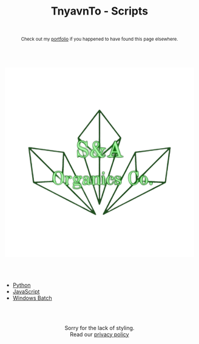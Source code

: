 <style>

</style>

<br><br>

<h1 align=center>TnyavnTo - Scripts</h1>

<br>

<p align=center><sup>Check out my <a href='https://tnyavnto.com' target='_blank'>portfolio</a> if you happened to have found this page elsewhere.</sup></p>

<br><br>

<p align=center>
    <img src='https://github.com/Svxy/imgs/blob/main/icon.png?raw=true' alt='Github Couldnt Load The Image'>
</p>

<br><br>

<p align=center>
<ul>
    <li><a href='./python' target='_blank'>Python</a></li>
    <li><a href='./javascript' target='_blank'>JavaScript</a></li>
    <li><a href='./batch' target='_blank'>Windows Batch</a></li>
</ul>
</p>

<br><br>

<p align=center>Sorry for the lack of styling.<br>Read our <a href='https://tnyavnto.com/policy/' target='_blank'>privacy policy</a></p>